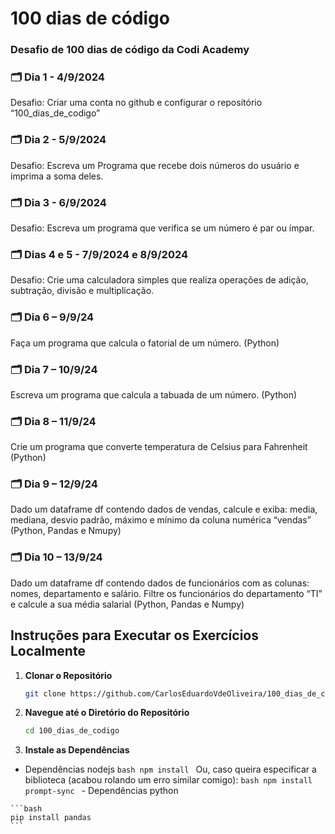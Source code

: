 # 100 dias de código
### Desafio de 100 dias de código da Codi Academy

### 🗂️ Dia 1 - 4/9/2024
Desafio: Criar uma conta no github e configurar o repositório “100_dias_de_codigo”

### 🗂️ Dia 2 - 5/9/2024
Desafio: Escreva um Programa que recebe dois números do usuário e imprima a soma deles.

### 🗂️ Dia 3 - 6/9/2024
Desafio: Escreva um programa que verifica se um número é par ou ímpar.

### 🗂️ Dias 4 e 5 - 7/9/2024 e 8/9/2024
Desafio: Crie uma calculadora simples que realiza operações de adição, subtração, divisão e multiplicação.

### 🗂️ Dia 6 – 9/9/24
Faça um programa que calcula o fatorial de um número. (Python)

### 🗂️ Dia 7 – 10/9/24
Escreva um programa que calcula a tabuada de um número. (Python)

### 🗂️ Dia 8 – 11/9/24
Crie um programa que converte temperatura de Celsius para Fahrenheit
(Python)
### 🗂️ Dia 9 – 12/9/24
Dado um dataframe df contendo dados de vendas, calcule e exiba: media, mediana, desvio padrão, máximo e mínimo da coluna numérica “vendas” (Python, Pandas e Nmupy)

### 🗂️ Dia 10 – 13/9/24
Dado um dataframe df contendo dados de funcionários com as colunas: nomes, departamento e salário. Filtre os funcionários do departamento “TI” e calcule a sua média salarial (Python, Pandas e Numpy)

## Instruções para Executar os Exercícios Localmente

1. **Clonar o Repositório**
   ```bash
   git clone https://github.com/CarlosEduardoVdeOliveira/100_dias_de_codigo.git
   ```

 2. **Navegue até o Diretório do Repositório**
    ```bash
    cd 100_dias_de_codigo
    ```

 3. **Instale as Dependências**
   - Dependências nodejs
    ```bash
    npm install
    ``` 
    Ou, caso queira especificar a biblioteca (acabou rolando um erro similar comigo):
    ```bash
    npm install prompt-sync
    ```
    - Dependências python
    
    ```bash
    pip install pandas
    ```
